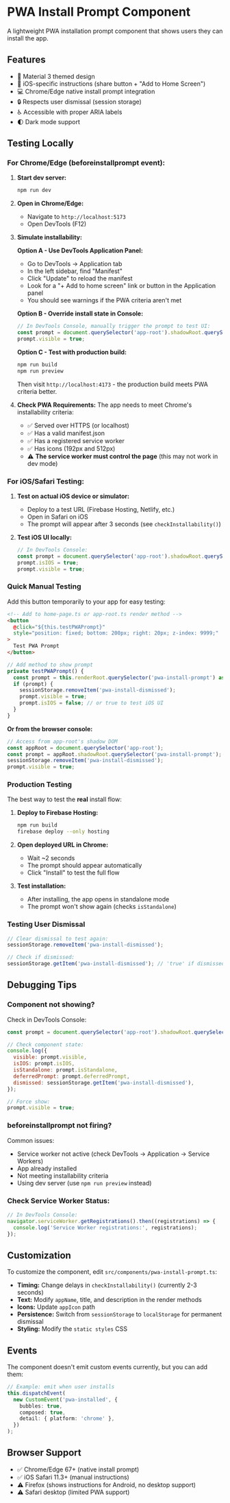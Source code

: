 # PWA Install Prompt Component

A lightweight PWA installation prompt component that shows users they can install the app.

## Features

- 🎨 Material 3 themed design
- 📱 iOS-specific instructions (share button + "Add to Home Screen")
- 💻 Chrome/Edge native install prompt integration
- 🔒 Respects user dismissal (session storage)
- ♿ Accessible with proper ARIA labels
- 🌓 Dark mode support

## Testing Locally

### For Chrome/Edge (beforeinstallprompt event):

1. **Start dev server:**

   ```bash
   npm run dev
   ```

2. **Open in Chrome/Edge:**
   - Navigate to `http://localhost:5173`
   - Open DevTools (F12)

3. **Simulate installability:**

   **Option A - Use DevTools Application Panel:**
   - Go to DevTools → Application tab
   - In the left sidebar, find "Manifest"
   - Click "Update" to reload the manifest
   - Look for a "+ Add to home screen" link or button in the Application panel
   - You should see warnings if the PWA criteria aren't met

   **Option B - Override install state in Console:**

   ```javascript
   // In DevTools Console, manually trigger the prompt to test UI:
   const prompt = document.querySelector('app-root').shadowRoot.querySelector('pwa-install-prompt');
   prompt.visible = true;
   ```

   **Option C - Test with production build:**

   ```bash
   npm run build
   npm run preview
   ```

   Then visit `http://localhost:4173` - the production build meets PWA criteria better.

4. **Check PWA Requirements:**
   The app needs to meet Chrome's installability criteria:
   - ✅ Served over HTTPS (or localhost)
   - ✅ Has a valid manifest.json
   - ✅ Has a registered service worker
   - ✅ Has icons (192px and 512px)
   - ⚠️ **The service worker must control the page** (this may not work in dev mode)

### For iOS/Safari Testing:

1. **Test on actual iOS device or simulator:**
   - Deploy to a test URL (Firebase Hosting, Netlify, etc.)
   - Open in Safari on iOS
   - The prompt will appear after 3 seconds (see `checkInstallability()`)

2. **Test iOS UI locally:**
   ```javascript
   // In DevTools Console:
   const prompt = document.querySelector('app-root').shadowRoot.querySelector('pwa-install-prompt');
   prompt.isIOS = true;
   prompt.visible = true;
   ```

### Quick Manual Testing

Add this button temporarily to your app for easy testing:

```html
<!-- Add to home-page.ts or app-root.ts render method -->
<button
  @click="${this.testPWAPrompt}"
  style="position: fixed; bottom: 200px; right: 20px; z-index: 9999;"
>
  Test PWA Prompt
</button>
```

```typescript
// Add method to show prompt
private testPWAPrompt() {
  const prompt = this.renderRoot.querySelector('pwa-install-prompt') as any;
  if (prompt) {
    sessionStorage.removeItem('pwa-install-dismissed');
    prompt.visible = true;
    prompt.isIOS = false; // or true to test iOS UI
  }
}
```

**Or from the browser console:**

```javascript
// Access from app-root's shadow DOM
const appRoot = document.querySelector('app-root');
const prompt = appRoot.shadowRoot.querySelector('pwa-install-prompt');
sessionStorage.removeItem('pwa-install-dismissed');
prompt.visible = true;
```

### Production Testing

The best way to test the **real** install flow:

1. **Deploy to Firebase Hosting:**

   ```bash
   npm run build
   firebase deploy --only hosting
   ```

2. **Open deployed URL in Chrome:**
   - Wait ~2 seconds
   - The prompt should appear automatically
   - Click "Install" to test the full flow

3. **Test installation:**
   - After installing, the app opens in standalone mode
   - The prompt won't show again (checks `isStandalone`)

### Testing User Dismissal

```javascript
// Clear dismissal to test again:
sessionStorage.removeItem('pwa-install-dismissed');

// Check if dismissed:
sessionStorage.getItem('pwa-install-dismissed'); // 'true' if dismissed
```

## Debugging Tips

### Component not showing?

Check in DevTools Console:

```javascript
const prompt = document.querySelector('app-root').shadowRoot.querySelector('pwa-install-prompt');

// Check component state:
console.log({
  visible: prompt.visible,
  isIOS: prompt.isIOS,
  isStandalone: prompt.isStandalone,
  deferredPrompt: prompt.deferredPrompt,
  dismissed: sessionStorage.getItem('pwa-install-dismissed'),
});

// Force show:
prompt.visible = true;
```

### beforeinstallprompt not firing?

Common issues:

- Service worker not active (check DevTools → Application → Service Workers)
- App already installed
- Not meeting installability criteria
- Using dev server (use `npm run preview` instead)

### Check Service Worker Status:

```javascript
// In DevTools Console:
navigator.serviceWorker.getRegistrations().then((registrations) => {
  console.log('Service Worker registrations:', registrations);
});
```

## Customization

To customize the component, edit `src/components/pwa-install-prompt.ts`:

- **Timing:** Change delays in `checkInstallability()` (currently 2-3 seconds)
- **Text:** Modify `appName`, title, and description in the render methods
- **Icons:** Update `appIcon` path
- **Persistence:** Switch from `sessionStorage` to `localStorage` for permanent dismissal
- **Styling:** Modify the `static styles` CSS

## Events

The component doesn't emit custom events currently, but you can add them:

```typescript
// Example: emit when user installs
this.dispatchEvent(
  new CustomEvent('pwa-installed', {
    bubbles: true,
    composed: true,
    detail: { platform: 'chrome' },
  })
);
```

## Browser Support

- ✅ Chrome/Edge 67+ (native install prompt)
- ✅ iOS Safari 11.3+ (manual instructions)
- ⚠️ Firefox (shows instructions for Android, no desktop support)
- ⚠️ Safari desktop (limited PWA support)
